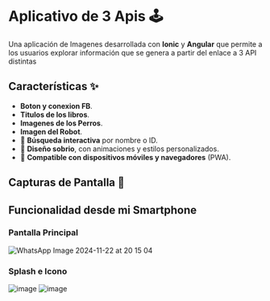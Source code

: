 # Aplicativo de 3 Apis 🕹️

Una aplicación de Imagenes desarrollada con **Ionic** y **Angular** que permite a los usuarios explorar información que se genera a partir del enlace a 3 API distintas

## Características ✨

  - **Boton y conexion FB**.
  - **Titulos de los libros**.
  - **Imagenes de los Perros**.
  - **Imagen del Robot**.
- 🔎 **Búsqueda interactiva** por nombre o ID.
- 🎨 **Diseño sobrio**, con animaciones y estilos personalizados.
- 📱 **Compatible con dispositivos móviles y navegadores** (PWA).

## Capturas de Pantalla 📸



## Funcionalidad desde mi Smartphone

### Pantalla Principal
![WhatsApp Image 2024-11-22 at 20 15 04](https://github.com/user-attachments/assets/8a29f14b-3f5b-43c8-8d83-d9a56b0547be)


### Splash e Icono
![image](https://github.com/user-attachments/assets/d8295217-a272-4e3e-8e4e-56612c5fa2fc)
![image](https://github.com/user-attachments/assets/c99d2262-54fc-4e6b-be9f-0abe82fd991d)

